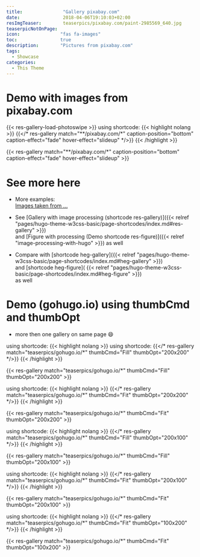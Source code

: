 ```yaml
---
title:               "Gallery pixabay.com"
date:                2018-04-06T19:10:03+02:00
resImgTeaser:        teaserpics/pixabay.com/paint-2985569_640.jpg
teaserpicNotOnPage:
icon:               "fas fa-images"
toc:                true
description:        "Pictures from pixabay.com"
tags:
  - Showcase
categories:
  - This Theme
---
```



# Demo with images from pixabay.com
{{< res-gallery-load-photoswipe >}}
using shortcode: 
{{< highlight nolang >}}
{{</* res-gallery match="**/pixabay.com/*" caption-position="bottom" caption-effect="fade" hover-effect="slideup" */>}} 
{{< /highlight  >}}

{{< res-gallery match="**/pixabay.com/*" caption-position="bottom" caption-effect="fade" hover-effect="slideup" >}} 

# See more here
* More examples:  
   [Images taken from ...](../../hugo-theme-w3css-basic/images-taken-from/)   

* See [Gallery with image processing (shortcode res-gallery)]({{< relref "pages/hugo-theme-w3css-basic/page-shortcodes/index.md#res-gallery" >}})  
  and [Figure with processing (Demo shortcode res-figure)]({{< relref "image-processing-with-hugo" >}}) as well

* Compare with [shortcode heg-gallery]({{< relref "pages/hugo-theme-w3css-basic/page-shortcodes/index.md#heg-gallery" >}})  
  and [shortcode heg-figure]( {{< relref "pages/hugo-theme-w3css-basic/page-shortcodes/index.md#heg-figure" >}})   
  as well


# Demo (gohugo.io) using thumbCmd and thumbOpt

* more then one gallery on same page :smile:

using shortcode: 
{{< highlight nolang >}}
using shortcode: {{</* res-gallery match="teaserpics/gohugo.io/*" thumbCmd="Fill" thumbOpt="200x200" */>}} 
{{< /highlight  >}}

{{< res-gallery match="teaserpics/gohugo.io/*" thumbCmd="Fill" thumbOpt="200x200" >}} 

using shortcode: 
{{< highlight nolang >}}
{{</* res-gallery match="teaserpics/gohugo.io/*" thumbCmd="Fit"  thumbOpt="200x200" */>}} 
{{< /highlight  >}}

{{< res-gallery match="teaserpics/gohugo.io/*" thumbCmd="Fit"  thumbOpt="200x200" >}} 

using shortcode: 
{{< highlight nolang >}}
{{</* res-gallery match="teaserpics/gohugo.io/*" thumbCmd="Fill" thumbOpt="200x100" */>}} 
{{< /highlight  >}}

{{< res-gallery match="teaserpics/gohugo.io/*" thumbCmd="Fill" thumbOpt="200x100" >}} 

using shortcode: 
{{< highlight nolang >}}
{{</* res-gallery match="teaserpics/gohugo.io/*" thumbCmd="Fit"  thumbOpt="200x100" */>}} 
{{< /highlight  >}}

{{< res-gallery match="teaserpics/gohugo.io/*" thumbCmd="Fit"  thumbOpt="200x100" >}} 


using shortcode: 
{{< highlight nolang >}}
{{</* res-gallery match="teaserpics/gohugo.io/*" thumbCmd="Fit"  thumbOpt="100x200" */>}} 
{{< /highlight  >}}

{{< res-gallery match="teaserpics/gohugo.io/*" thumbCmd="Fit"  thumbOpt="100x200" >}} 

